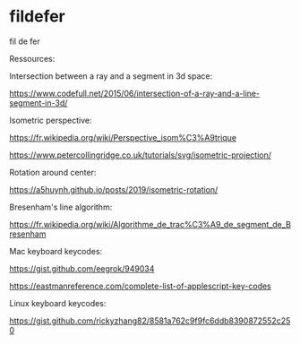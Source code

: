 # fildefer
fil de fer


Ressources:

Intersection between a ray and a segment in 3d space:

https://www.codefull.net/2015/06/intersection-of-a-ray-and-a-line-segment-in-3d/


Isometric perspective:

https://fr.wikipedia.org/wiki/Perspective_isom%C3%A9trique

https://www.petercollingridge.co.uk/tutorials/svg/isometric-projection/


Rotation around center:

https://a5huynh.github.io/posts/2019/isometric-rotation/

Bresenham's line algorithm:

https://fr.wikipedia.org/wiki/Algorithme_de_trac%C3%A9_de_segment_de_Bresenham


Mac keyboard keycodes:

https://gist.github.com/eegrok/949034

https://eastmanreference.com/complete-list-of-applescript-key-codes

Linux keyboard keycodes:

https://gist.github.com/rickyzhang82/8581a762c9f9fc6ddb8390872552c250
